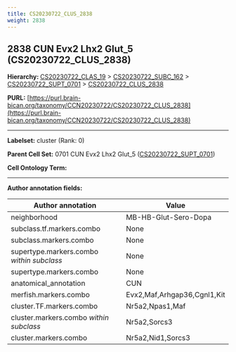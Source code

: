 ```yaml
---
title: CS20230722_CLUS_2838
weight: 2838
---
```

## 2838 CUN Evx2 Lhx2 Glut_5 (CS20230722_CLUS_2838)
<b>Hierarchy: </b>
[CS20230722_CLAS_19](../CS20230722_CLAS_19) >
[CS20230722_SUBC_162](../CS20230722_SUBC_162) >
[CS20230722_SUPT_0701](../CS20230722_SUPT_0701) >
[CS20230722_CLUS_2838](../CS20230722_CLUS_2838)

**PURL:** [https://purl.brain-bican.org/taxonomy/CCN20230722/CS20230722_CLUS_2838](https://purl.brain-bican.org/taxonomy/CCN20230722/CS20230722_CLUS_2838)

---


**Labelset:** cluster (Rank: 0)

**Parent Cell Set:** 0701 CUN Evx2 Lhx2 Glut_5 ([CS20230722_SUPT_0701](../CS20230722_SUPT_0701))



**Cell Ontology Term:** 

[MARKER GENES.]: #


---

[TRANSFERRED ANNOTATIONS.]: #


[AUTHOR ANNOTATION FIELDS.]: #


**Author annotation fields:**

| Author annotation | Value |
|-------------------|-------|
|neighborhood|MB-HB-Glut-Sero-Dopa|
|subclass.tf.markers.combo|None|
|subclass.markers.combo|None|
|supertype.markers.combo _within subclass_|None|
|supertype.markers.combo|None|
|anatomical_annotation|CUN|
|merfish.markers.combo|Evx2,Maf,Arhgap36,Cgnl1,Kit|
|cluster.TF.markers.combo|Nr5a2,Npas1,Maf|
|cluster.markers.combo _within subclass_|Nr5a2,Sorcs3|
|cluster.markers.combo|Nr5a2,Nid1,Sorcs3|
